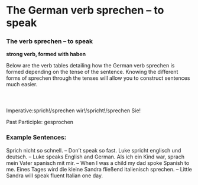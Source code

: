 # The German verb sprechen – to speak



### The verb sprechen – to speak

**strong verb, formed with haben**

Below are the verb tables detailing how the German verb sprechen is formed depending on the tense of the sentence. Knowing the different forms of sprechen through the tenses will allow you to construct sentences much easier.

### 


 

Imperative:sprich!/sprechen wir!/spricht!/sprechen Sie!

Past Participle: gesprochen

### Example Sentences:

Sprich nicht so schnell. – Don’t speak so fast.
Luke spricht englisch und deutsch. – Luke speaks English and German.
Als ich ein Kind war, sprach mein Vater spanisch mit mir. – When I was a child my dad spoke Spanish to me.
Eines Tages wird die kleine Sandra fließend italienisch sprechen. – Little Sandra will speak fluent Italian one day.
